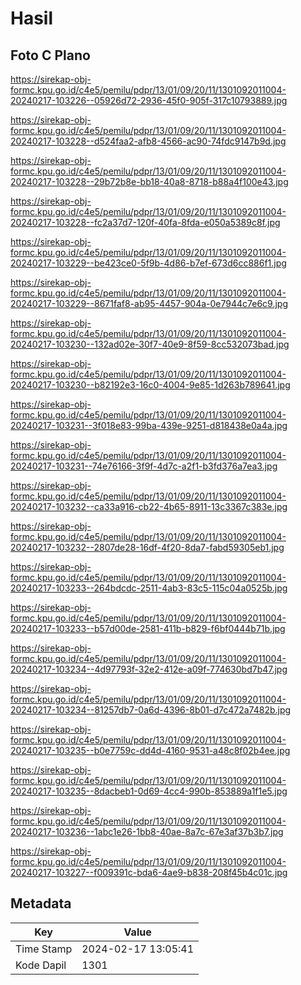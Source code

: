 # Hasil

## Foto C Plano

https://sirekap-obj-formc.kpu.go.id/c4e5/pemilu/pdpr/13/01/09/20/11/1301092011004-20240217-103226--05926d72-2936-45f0-905f-317c10793889.jpg

https://sirekap-obj-formc.kpu.go.id/c4e5/pemilu/pdpr/13/01/09/20/11/1301092011004-20240217-103228--d524faa2-afb8-4566-ac90-74fdc9147b9d.jpg

https://sirekap-obj-formc.kpu.go.id/c4e5/pemilu/pdpr/13/01/09/20/11/1301092011004-20240217-103228--29b72b8e-bb18-40a8-8718-b88a4f100e43.jpg

https://sirekap-obj-formc.kpu.go.id/c4e5/pemilu/pdpr/13/01/09/20/11/1301092011004-20240217-103228--fc2a37d7-120f-40fa-8fda-e050a5389c8f.jpg

https://sirekap-obj-formc.kpu.go.id/c4e5/pemilu/pdpr/13/01/09/20/11/1301092011004-20240217-103229--be423ce0-5f9b-4d86-b7ef-673d6cc886f1.jpg

https://sirekap-obj-formc.kpu.go.id/c4e5/pemilu/pdpr/13/01/09/20/11/1301092011004-20240217-103229--8671faf8-ab95-4457-904a-0e7944c7e6c9.jpg

https://sirekap-obj-formc.kpu.go.id/c4e5/pemilu/pdpr/13/01/09/20/11/1301092011004-20240217-103230--132ad02e-30f7-40e9-8f59-8cc532073bad.jpg

https://sirekap-obj-formc.kpu.go.id/c4e5/pemilu/pdpr/13/01/09/20/11/1301092011004-20240217-103230--b82192e3-16c0-4004-9e85-1d263b789641.jpg

https://sirekap-obj-formc.kpu.go.id/c4e5/pemilu/pdpr/13/01/09/20/11/1301092011004-20240217-103231--3f018e83-99ba-439e-9251-d818438e0a4a.jpg

https://sirekap-obj-formc.kpu.go.id/c4e5/pemilu/pdpr/13/01/09/20/11/1301092011004-20240217-103231--74e76166-3f9f-4d7c-a2f1-b3fd376a7ea3.jpg

https://sirekap-obj-formc.kpu.go.id/c4e5/pemilu/pdpr/13/01/09/20/11/1301092011004-20240217-103232--ca33a916-cb22-4b65-8911-13c3367c383e.jpg

https://sirekap-obj-formc.kpu.go.id/c4e5/pemilu/pdpr/13/01/09/20/11/1301092011004-20240217-103232--2807de28-16df-4f20-8da7-fabd59305eb1.jpg

https://sirekap-obj-formc.kpu.go.id/c4e5/pemilu/pdpr/13/01/09/20/11/1301092011004-20240217-103233--264bdcdc-2511-4ab3-83c5-115c04a0525b.jpg

https://sirekap-obj-formc.kpu.go.id/c4e5/pemilu/pdpr/13/01/09/20/11/1301092011004-20240217-103233--b57d00de-2581-411b-b829-f6bf0444b71b.jpg

https://sirekap-obj-formc.kpu.go.id/c4e5/pemilu/pdpr/13/01/09/20/11/1301092011004-20240217-103234--4d97793f-32e2-412e-a09f-774630bd7b47.jpg

https://sirekap-obj-formc.kpu.go.id/c4e5/pemilu/pdpr/13/01/09/20/11/1301092011004-20240217-103234--81257db7-0a6d-4396-8b01-d7c472a7482b.jpg

https://sirekap-obj-formc.kpu.go.id/c4e5/pemilu/pdpr/13/01/09/20/11/1301092011004-20240217-103235--b0e7759c-dd4d-4160-9531-a48c8f02b4ee.jpg

https://sirekap-obj-formc.kpu.go.id/c4e5/pemilu/pdpr/13/01/09/20/11/1301092011004-20240217-103235--8dacbeb1-0d69-4cc4-990b-853889a1f1e5.jpg

https://sirekap-obj-formc.kpu.go.id/c4e5/pemilu/pdpr/13/01/09/20/11/1301092011004-20240217-103236--1abc1e26-1bb8-40ae-8a7c-67e3af37b3b7.jpg

https://sirekap-obj-formc.kpu.go.id/c4e5/pemilu/pdpr/13/01/09/20/11/1301092011004-20240217-103227--f009391c-bda6-4ae9-b838-208f45b4c01c.jpg


## Metadata

| Key        | Value               |
| ---------- | ------------------- |
| Time Stamp | 2024-02-17 13:05:41 |
| Kode Dapil | 1301                |



